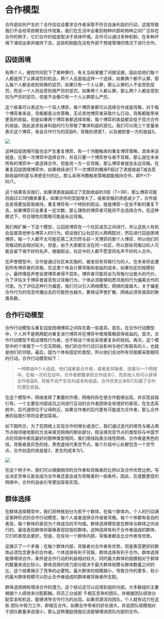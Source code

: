 # 合作模型

合作是如何产生的？合作往往会要求合作者采取不符合自身利益的行动，这就导致我们不会经常观察到合作现象。我们在生活中会看到物种内部和物种之间广泛存在合作的例子，它们合作的程度取决于具体环境。合作可以通过多种机制、在多种环境下涌现出来并维持下去，这些机制能在没有外部干预或管理的情况下进行合作。

## 囚徒困境

有两个人，被控共同犯下了某种罪行，有关当局掌握了间接证据，因此给他们每个人都提供了认罪减罚的机会。两个人会面临这样一个选择，如果俩个都不认罪，那么每个人都会收到轻微的惩罚，如果只有一个人认罪，那么认罪的人不会受到惩罚，而另一个人则会受到很严厉的惩罚，如果两个人都认罪，那么两个人都会受到较为严厉的惩罚，但是不会像只有一个人认罪那么严厉。

这个故事可以表述为一个双人博弈，每个博弈者都可以选择合作或是背叛，对于每个博弈者来说，背叛都是占优策略，无论其他博弈者采取什么行动，背叛都能带来更高的收益，但是如果两个博弈者都选择背叛，每个博弈的收益都会低于双方合作的收益，因此追求自身利益的行为导致了集体利益的恶化。我们可以用三个变量来表示这个博弈，来自合作行为的奖励R，背叛的诱惑T，以及被损害一方的收益S。

![](https://i.bmp.ovh/imgs/2022/07/26/5cd8834cbd353f17.png)

这种囚徒困境可能也会产生重复博弈，有一个冷酷触发的重复博弈策略，具体来说就是，在第一次博弈中选择合作，并且只要一个博弈参与者不背叛，那么就在未来所有的博弈中一直选择合作，但是另一方一旦背叛，那么博弈者就会永远背叛。在重复囚徒困境博弈中，如果继续进行下一次博弈的概率P超过了诱惑收益T减去奖励收益R的差与诱惑支付的比，那么采用冷酷触发策略就能维持合作，即P>(T-R)/T。

这个结果告诉我们，如果诱惑收益超过了奖励收益的3倍（T>3R)，那么博弈可能将超过2/3的概率重复。如果合作的奖励增大了，或者背叛的诱惑减少了，合作就会变得更加容易维持。重复博弈有一个特别的假设，就是博弈一定会不断的重复下去，如果博弈只会重复一定次数，那么理性的博弈者可能将不会选择合作。在这种模式下，符合理性的策略可能是永远背叛。

我们再扩展一下这个模型，让囚徒博弈在一个社区成员之间进行，并让这些人有机会监督其他参与博弈人的行为。假设我们让社区的人两两配对，然后进行囚徒困境博弈，每一个人都不太可能在第二天仍然与前一天博弈的那个人博弈，所以他们的背叛动机会相对较大，但是，由于大家都生活在同一社区，所以那些背叛过的人可能会留下很不好的名声，根据假设，社区中的人都不愿意同名声不好的人合作。

在声誉模型中，合作是通过社区来实施的，被发现有背叛行为的人，在未来将会遭到所有博弈者的背叛，在这里个体会计算背叛和收益的成本，如果社区的规模较小，最终降低声誉会使博弈者得不偿失，博弈者可能将会为背叛付出极大的代价。为了评估关于博弈者是否有过背叛行为，个体必须能够知悉邻居的行为偏离合作的可能。为了评估这种行为偏差，我们可以引入网络模型，网络的度越大，关于偏差合作行为的信息传播出去的可能性也越大，要保证声誉扩散，网络必须有很高的聚类系数。

## 合作行动模型

合作行动模型与重复囚徒困境博弈之间存在着一些差异。首先，在合作行动模型中，个人并不是两两配对重复进行博弈并在博弈中使用策略获得收益的。其次，合作行动模型不假设理性行为者，也不假设个体会采用更复杂的规则。再次，这个模型中的个体属于一个交互网络，他们的合作行动只会影响与他们有联系的人，也就是他们的邻居。最后，因为个体有固定的类型，所以他们会对所有邻居都采取相同的行动。合作行动模型如下：

> 一种群由N个人组成，他们或者是合作者，或者是背叛者，连接与一个网络中。在每一次的互动中，合作者都要承担合作成本C、而其他人则可以获得合作收益B。背叛不会产生任何成本和收益，合作优势比率B/C刻画了合作的潜在收益。

在这个模型中，网络发挥了重要的作用，网络的存在使合作能够出现，并实现自我引导。一个主要在内部成员之间进行互动的合作者团体会有很好的表现，在生态系统中，后代通常位于父母附近，如果合作者的后代更有可能成为合作者，那么合作者的自我引导将会更加容易。

如下图所示，为了在网络上实现合作的增长或消亡，我们通过迭代的填充与被占用节点相邻接地那的方法来填充网络的剩余部分。假设填充空节点的类型将与中国节点的邻居中表现最好的那种类型相同，我们用线段表示线性网络，合作者是黑色的线，背叛者是灰色的线，黑色虚线代表空节点。每个片段中心处都包含一个空节点，合作创造的收益是2，发生的成本为1。

![](https://i.bmp.ovh/imgs/2022/07/27/76b99fad4a8ef473.png)

在这个例子中，我们可以根据相邻的合作者和背叛者的比例以及合作优势比例，写出决定空单元是会成为合作者还是会成为背叛者的一般条件。因此，在度数更低的网络中，合作的自由引导更加容易实现。

## 群体选择

在群体选择模型中，我们将种族划分为若干个群体，在每个群体内，个人的行动满足某种形式的合作行动模型，每个人或者选择合作或者背叛。每个个体都有各自的表现，每个群体的表现为个体成员的平均值。群体选择模型是在群体与群体之间进行的，最佳表现群体将替换表现较低的群体。这种选择有利于合作者组成的群体，它们的表现会更好。但是，在任何一个群体内部，背叛者都会比合作者有优势。

这揭示了一个矛盾：在每个群体内部，背叛者对合作者有优势，但是表现更好的群体必须包含更多的合作者。个体选择有利于背叛，群体选择有利于合作。群体选择能够增进合作，条件是合作行动的利益相对较大，同时最大群体的规模相对于群体的数量来说比较小。群体选择的效力部分取决于最大群体规模与群体数量之间的比，这个结果揭示了竞争的必要性。最大群体的规模越小，导致合作的更多，较小的最大群体规模可以防止合作者组成的群体被背叛者所支配。

群体选择拥有增进合作的潜力，这个结论还可以应用到组织内部。大多数组织主要根据个人绩效来分配薪酬。将员工分成若
千相互竞争的团队，并根据团队绩效分配奖金和机会，能够诱导合作行为的出现。如果资源流向团队，个人就有动力在这些
团队中努力工作，即相互合作。如果合作带来的好处很大，并且团队规模相对于团队数量来说很小，那么这种激励措施应该能够增进团队内部的合作。

